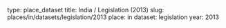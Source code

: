 type: place_dataset
title: India / Legislation (2013)
slug: places/in/datasets/legislation/2013
place: in
dataset: legislation
year: 2013
